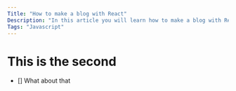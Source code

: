 ```yaml
---
Title: "How to make a blog with React"
Description: "In this article you will learn how to make a blog with React"
Tags: "Javascript"
---
```

# This is the second

- [] What about that